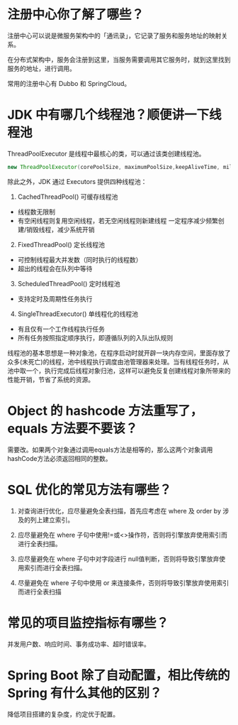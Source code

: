 
# 注册中心你了解了哪些？

注册中心可以说是微服务架构中的「通讯录」，它记录了服务和服务地址的映射关系。

在分布式架构中，服务会注册到这里，当服务需要调用其它服务时，就到这里找到服务的地址，进行调用。

常用的注册中心有 Dubbo 和 SpringCloud。

# JDK 中有哪几个线程池？顺便讲一下线程池

ThreadPoolExecutor 是线程中最核心的类，可以通过该类创建线程池。

```java
new ThreadPoolExecutor(corePoolSize, maximumPoolSize,keepAliveTime, milliseconds,runnableTaskQueue, threadFactory,handler);
```

除此之外，JDK 通过 Executors 提供四种线程池：

1. CachedThreadPool() 可缓存线程池

  - 线程数无限制
  - 有空闲线程则复用空闲线程，若无空闲线程则新建线程 一定程序减少频繁创建/销毁线程，减少系统开销

2. FixedThreadPool() 定长线程池

  - 可控制线程最大并发数（同时执行的线程数）
  - 超出的线程会在队列中等待

3. ScheduledThreadPool() 定时线程池

  - 支持定时及周期性任务执行

4. SingleThreadExecutor() 单线程化的线程池

  - 有且仅有一个工作线程执行任务
  - 所有任务按照指定顺序执行，即遵循队列的入队出队规则


线程池的基本思想是一种对象池，在程序启动时就开辟一块内存空间，里面存放了众多(未死亡)的线程，池中线程执行调度由池管理器来处理。当有线程任务时，从池中取一个，执行完成后线程对象归池，这样可以避免反复创建线程对象所带来的性能开销，节省了系统的资源。

# Object 的 hashcode 方法重写了，equals 方法要不要该？

需要改。如果两个对象通过调用equals方法是相等的，那么这两个对象调用hashCode方法必须返回相同的整数。

# SQL 优化的常见方法有哪些？

1. 对查询进行优化，应尽量避免全表扫描，首先应考虑在 where 及 order by 涉及的列上建立索引。

2. 应尽量避免在 where 子句中使用!=或<>操作符，否则将引擎放弃使用索引而进行全表扫描。

3. 应尽量避免在 where 子句中对字段进行 null值判断，否则将导致引擎放弃使用索引而进行全表扫描。

4. 尽量避免在 where 子句中使用 or 来连接条件，否则将导致引擎放弃使用索引而进行全表扫描

# 常见的项目监控指标有哪些？

并发用户数、响应时间、事务成功率、超时错误率。

# Spring Boot 除了自动配置，相比传统的 Spring 有什么其他的区别？

降低项目搭建的复杂度，约定优于配置。

